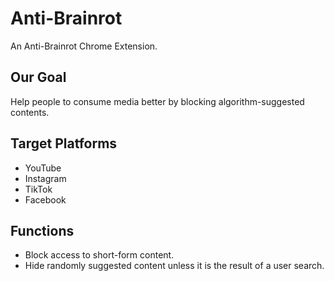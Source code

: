 # Anti-Brainrot

An Anti-Brainrot Chrome Extension.

## Our Goal

Help people to consume media better by blocking algorithm-suggested contents.  

## Target Platforms

- YouTube
- Instagram
- TikTok
- Facebook

## Functions

- Block access to short-form content.
- Hide randomly suggested content unless it is the result of a user search.
